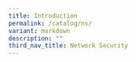 ```yaml
---
title: Introduction
permalink: /catalog/ns/
variant: markdown
description: ""
third_nav_title: Network Security
---
```

